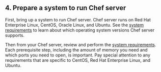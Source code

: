 ## 4. Prepare a system to run Chef server

First, bring up a system to run Chef server. Chef server runs on Red Hat Enterprise Linux, CentOS, Oracle Linux, and Ubuntu. See the [system requirements](https://docs.chef.io/install_server_pre.html) to learn about which operating system versions Chef server supports.

Then from your Chef server, review and perform the [system requirements](https://docs.chef.io/install_server_pre.html). Each prerequisite step, including the amount of memory you need and which ports you need to open, is important. Pay special attention to any requirements that are specific to CentOS, Red Hat Enterprise Linux, and Ubuntu.
